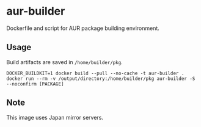 # aur-builder

Dockerfile and script for AUR package building environment.

## Usage

Build artifacts are saved in `/home/builder/pkg`.

```
DOCKER_BUILDKIT=1 docker build --pull --no-cache -t aur-builder .
docker run --rm -v /output/directory:/home/builder/pkg aur-builder -S --noconfirm [PACKAGE]
```

## Note

This image uses Japan mirror servers.

